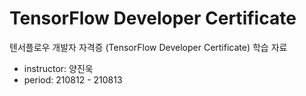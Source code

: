 # TensorFlow Developer Certificate
텐서플로우 개발자 자격증 (TensorFlow Developer Certificate) 학습 자료
- instructor: 양진욱
- period: 210812 - 210813
